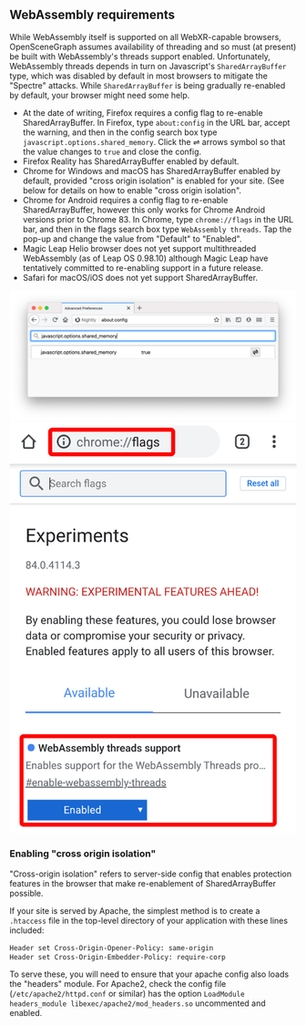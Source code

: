 ## WebAssembly requirements

While WebAssembly itself is supported on all WebXR-capable browsers, OpenSceneGraph assumes availability of threading and so must (at present) be built with WebAssembly's threads support enabled. Unfortunately, WebAssembly threads depends in turn on Javascript's `SharedArrayBuffer` type, which was disabled by default in most browsers to mitigate the "Spectre" attacks. While `SharedArrayBuffer` is being gradually re-enabled by default, your browser might need some help.

* At the date of writing, Firefox requires a config flag to re-enable SharedArrayBuffer. In Firefox, type `about:config` in the URL bar, accept the warning, and then in the config search box type `javascript.options.shared_memory`. Click the ⇌ arrows symbol so that the value changes to `true` and close the config.
* Firefox Reality has SharedArrayBuffer enabled by default.
* Chrome for Windows and macOS has SharedArrayBuffer enabled by default, provided "cross origin isolation" is enabled for your site. (See below for details on how to enable "cross origin isolation".
* Chrome for Android requires a config flag to re-enable SharedArrayBuffer, however this only works for Chrome Android versions prior to Chrome 83. In Chrome, type `chrome://flags` in the URL bar, and then in the flags search box type `WebAssembly threads`. Tap the pop-up and change the value from "Default" to "Enabled".
* Magic Leap Helio browser does not yet support multithreaded WebAssembly (as of Leap OS 0.98.10) although Magic Leap have tentatively committed to re-enabling support in a future release.
* Safari for macOS/iOS does not yet support SharedArrayBuffer.

![1](doc/enable-js-sharedmem-ff.png)
![2](doc/enable-multithreaded-wasm-chrome-android.png)

### Enabling "cross origin isolation"

"Cross-origin isolation" refers to server-side config that enables protection features in the browser that make re-enablement of SharedArrayBuffer possible.

If your site is served by Apache, the simplest method is to create a `.htaccess` file in the top-level directory of your application with these lines included:

```
Header set Cross-Origin-Opener-Policy: same-origin
Header set Cross-Origin-Embedder-Policy: require-corp
```
To serve these, you will need to ensure that your apache config also loads the "headers" module. For Apache2, check the config file (`/etc/apache2/httpd.conf` or similar) has the option `LoadModule headers_module libexec/apache2/mod_headers.so` uncommented and enabled.
